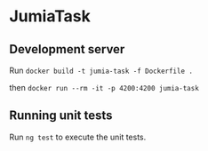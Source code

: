 # JumiaTask

## Development server

Run `docker build -t jumia-task -f Dockerfile .`

then `docker run --rm -it -p 4200:4200 jumia-task`

## Running unit tests

Run `ng test` to execute the unit tests.
